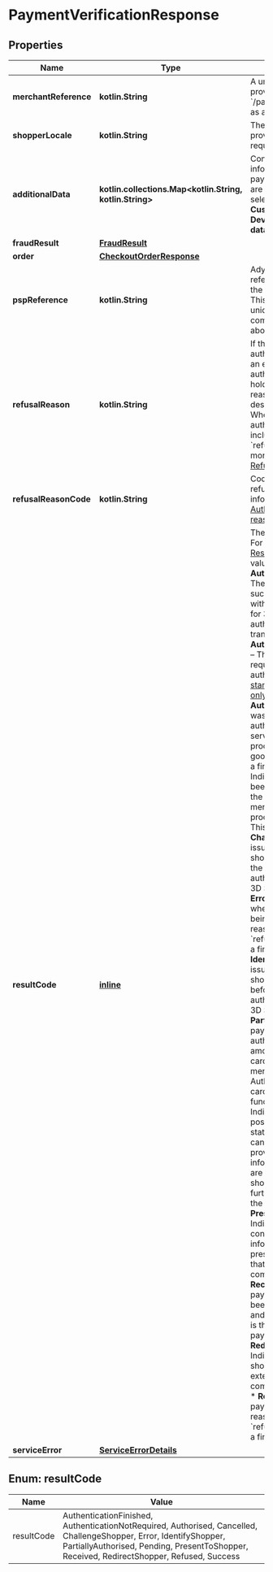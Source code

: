 
# PaymentVerificationResponse

## Properties
Name | Type | Description | Notes
------------ | ------------- | ------------- | -------------
**merchantReference** | **kotlin.String** | A unique value that you provided in the initial &#x60;/paymentSession&#x60; request as a &#x60;reference&#x60; field. | 
**shopperLocale** | **kotlin.String** | The shopperLocale value provided in the payment request. | 
**additionalData** | **kotlin.collections.Map&lt;kotlin.String, kotlin.String&gt;** | Contains additional information about the payment. Some data fields are included only if you select them first: Go to **Customer Area** &gt; **Developers** &gt; **Additional data**. |  [optional]
**fraudResult** | [**FraudResult**](FraudResult.md) |  |  [optional]
**order** | [**CheckoutOrderResponse**](CheckoutOrderResponse.md) |  |  [optional]
**pspReference** | **kotlin.String** | Adyen&#39;s 16-character reference associated with the transaction/request. This value is globally unique; quote it when communicating with us about this request. |  [optional]
**refusalReason** | **kotlin.String** | If the payment&#39;s authorisation is refused or an error occurs during authorisation, this field holds Adyen&#39;s mapped reason for the refusal or a description of the error. When a transaction fails, the authorisation response includes &#x60;resultCode&#x60; and &#x60;refusalReason&#x60; values.  For more information, see [Refusal reasons](https://docs.adyen.com/development-resources/refusal-reasons). |  [optional]
**refusalReasonCode** | **kotlin.String** | Code that specifies the refusal reason. For more information, see [Authorisation refusal reasons](https://docs.adyen.com/development-resources/refusal-reasons). |  [optional]
**resultCode** | [**inline**](#ResultCode) | The result of the payment. For more information, see [Result codes](https://docs.adyen.com/online-payments/payment-result-codes).  Possible values:  * **AuthenticationFinished** – The payment has been successfully authenticated with 3D Secure 2. Returned for 3D Secure 2 authentication-only transactions. * **AuthenticationNotRequired** – The transaction does not require 3D Secure authentication. Returned for [standalone authentication-only integrations](https://docs.adyen.com/online-payments/3d-secure/other-3ds-flows/authentication-only). * **Authorised** – The payment was successfully authorised. This state serves as an indicator to proceed with the delivery of goods and services. This is a final state. * **Cancelled** – Indicates the payment has been cancelled (either by the shopper or the merchant) before processing was completed. This is a final state. * **ChallengeShopper** – The issuer requires further shopper interaction before the payment can be authenticated. Returned for 3D Secure 2 transactions. * **Error** – There was an error when the payment was being processed. The reason is given in the &#x60;refusalReason&#x60; field. This is a final state. * **IdentifyShopper** – The issuer requires the shopper&#39;s device fingerprint before the payment can be authenticated. Returned for 3D Secure 2 transactions. * **PartiallyAuthorised** – The payment has been authorised for a partial amount. This happens for card payments when the merchant supports Partial Authorisations and the cardholder has insufficient funds. * **Pending** – Indicates that it is not possible to obtain the final status of the payment. This can happen if the systems providing final status information for the payment are unavailable, or if the shopper needs to take further action to complete the payment. * **PresentToShopper** – Indicates that the response contains additional information that you need to present to a shopper, so that they can use it to complete a payment. * **Received** – Indicates the payment has successfully been received by Adyen, and will be processed. This is the initial state for all payments. * **RedirectShopper** – Indicates the shopper should be redirected to an external web page or app to complete the authorisation. * **Refused** – Indicates the payment was refused. The reason is given in the &#x60;refusalReason&#x60; field. This is a final state. |  [optional]
**serviceError** | [**ServiceErrorDetails**](ServiceErrorDetails.md) |  |  [optional]


<a name="ResultCode"></a>
## Enum: resultCode
Name | Value
---- | -----
resultCode | AuthenticationFinished, AuthenticationNotRequired, Authorised, Cancelled, ChallengeShopper, Error, IdentifyShopper, PartiallyAuthorised, Pending, PresentToShopper, Received, RedirectShopper, Refused, Success



